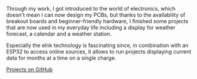 Through my work, I got introduced to the world of electronics, which doesn't mean I can now design my PCBs, but thanks to the availability of breakout boards and beginner-friendly hardware, I finished some projects that are now used in my everyday life including a display for weather forecast, a calendar and a weather station.

Especially the eInk technology is fascinating since, in combination with an ESP32 to access online sources, it allows to run projects displaying current data for months at a time on a single charge.

<div id="electronics-content">
  <div>
    <a href="https://github.com/SeBassTian23/" class="btn btn-sm btn-outline-secondary" target="_blank" 
    rel="noreferrer">Projects on GitHub</a>
  </div>
  <div id="weather-plugin"></div>
</div>